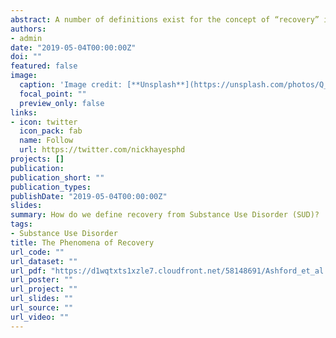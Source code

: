 ```yaml
---
abstract: A number of definitions exist for the concept of “recovery” in both the substance use disorder (SUD) and mental health (MH) fields. Previous attempts to define recovery have not reached consensus among experts within the field. Thus, the definition has remained diffuse at the expense of attempts to measure and evaluate treatment and recovery outcomes. The notion of recovery as an organizing principle between SUD and MH, collectively identified as behavioral health (BH), can be better served by a collaborative endeavor to define the word and concept of “recovery”. The Recovery Science Research Collaborative (RSRC), an interdisciplinary bi-annual collaboration among recovery researchers and professionals from across the country, sought to address the definition of recovery at the inaugural meeting in December 2017 at Kennesaw State University. The RSRC undertook this task with the pri- mary goal of defining “recovery” for use in research – aiming to create a consensus definition that allows recovery to be clearly operationalized and effectively investigated.
authors:
- admin
date: "2019-05-04T00:00:00Z"
doi: ""
featured: false
image:
  caption: 'Image credit: [**Unsplash**](https://unsplash.com/photos/Q_rwB5ECC2Y?utm_source=unsplash&utm_medium=referral&utm_content=creditShareLink)'
  focal_point: ""
  preview_only: false
links:
- icon: twitter
  icon_pack: fab
  name: Follow
  url: https://twitter.com/nickhayesphd
projects: []
publication: 
publication_short: ""
publication_types:
publishDate: "2019-05-04T00:00:00Z"
slides: 
summary: How do we define recovery from Substance Use Disorder (SUD)?
tags:
- Substance Use Disorder
title: The Phenomena of Recovery
url_code: ""
url_dataset: ""
url_pdf: "https://d1wqtxts1xzle7.cloudfront.net/58148691/Ashford_et_al._2019.pdf?1547047859=&response-content-disposition=inline%3B+filename%3DDefining_and_operationalizing_the_phenom.pdf&Expires=1605988969&Signature=U9GV4Z0aRxYiXddQkecmlaVPqGcUQqWKGCGnSX4Lm~HrNxG1VYgzbPyzqS9l5A10tAgANa2MW81mW9rQMrCv6eyJCuauNb9nuODIaoqJDjLu7WhCpu8No1rHxLCE7~S8lkQECLQun6wUxyciZXHCiEv-B0LugDqnuej~KXO6~OVRpPrDqeGrrGPVJX2ATWAlpx1tTEzQPv9Ezzyf3lNMnFQeQuQUiYi4RwVRk4DS~TAxi2cD4smsahLQriRkejzZ5cqrP~lZgyspo8SEO3vderWW28S~2wdnFEdoTg3JAsgTo9YVMksW-IN1uNzuLIGYeG31aorQlbsGU09BgeaAYQ__&Key-Pair-Id=APKAJLOHF5GGSLRBV4ZA"
url_poster: ""
url_project: ""
url_slides: ""
url_source: ""
url_video: ""
---
```

